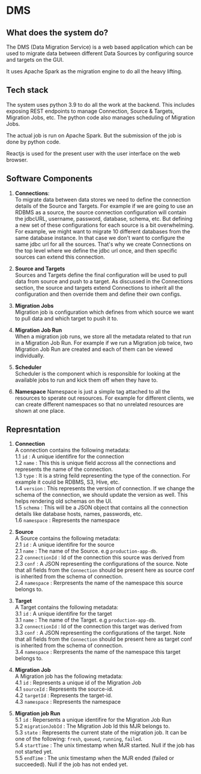 # DMS

## What does the system do?

The DMS (Data Migration Service) is a web based application which can be used to migrate data between different Data Sources by configuring source and targets on the GUI.

It uses Apache Spark as the migration engine to do all the heavy lifting.

## Tech stack

The system uses python 3.9 to do all the work at the backend. This includes exposing REST endpoints to manage Connection, Source & Targets, Migration Jobs, etc. The python code also manages scheduling of Migration Jobs.

The actual job is run on Apache Spark. But the submission of the job is done by python code.

Reactjs is used for the present user with the user interface on the web browser.


## Software Components

1. **Connections**: \
   To migrate data between data stores we need to define the connection details of the Source and Targets. For example if we are going to use an RDBMS as a source, the source connection configuration will contain the jdbcURL, username, password, database, schema, etc. But defining a new set of these configurations for each source is a bit overwhelming. For example, we might want to migrate 10 different databases from the same database instance. In that case we don't want to configure the same jdbc url for all the sources.
   That's why we create Connections on the top level where we define the jdbc url once, and then specific sources can extend this connection.

2. **Source and Targets** \
   Sources and Targets define the final configuration will be used to pull data from source and push to a target. As discussed in the Connections section, the source and targets extend Connections to inherit all the configuration and then override them and define their own configs.

3. **Migration Jobs** \
   Migration job is configuration which defines from which source we want to pull data and which target to push it to.

4. **Migration Job Run** \
   When a migration job runs, we store all the metadata related to that run in a Migration Job Run. For example if we run a Migration job twice, two Migration Job Run are created and each of them can be viewed individually.

5. **Scheduler** \
   Scheduler is the component which is responsible for looking at the available jobs to run and kick them off when they have to.

6. **Namespace**
   Namespace is just a simple tag attached to all the resources to sperate out resources. For example for different clients, we can create different namespaces so that no unrelated resources are shown at one place.

## Represntation
1. **Connection** \
   A connection contains the following metadata: \
   1.1 `id` : A unique identifire for the connection \
   1.2 `name` : This this is unique field accross all the connections and represents the name of the connection. \
   1.3 `type` : It is a string feild representing the type of the connection. For example it could be RDBMS, S3, Hive, etc. \
   1.4 `version` : This represents the version of connection. If we change the schema of the connection, we should update the version as well. This helps rendering old schemas on the UI. \
   1.5 `schema` : This will be a JSON object that contains all the connection details like database hosts, names, passwords, etc. \
   1.6 `namespace` : Represents the namespace

2. **Source** \
   A Source contains the following metadata: \
   2.1 `id` : A unique identifire for the source \
   2.1 `name` : The name of the Source. e.g `production-app-db`. \
   2.2 `connectionId` : Id of the connection this source was derived from \
   2.3 `conf` : A JSON representing the configurations of the source. Note that all fields from the `Connection` should be present here as source conf is inherited from the schema of connection. \
   2.4 `namespace` : Rerpresents the name of the namespace this source belongs to.

3. **Target** \
   A Target contains the following metadata: \
   3.1 `id` : A unique identifire for the target \
   3.1 `name` : The name of the Target. e.g `production-app-db`. \
   3.2 `connectionId` : Id of the connection this target was derived from \
   3.3 `conf` : A JSON representing the configurations of the target. Note that all fields from the `Connection` should be present here as target conf is inherited from the schema of connection. \
   3.4 `namespace` : Rerpresents the name of the namespace this target belongs to.

4. **Migration Job** \
   A Migration job has the following metadata: \
   4.1 `id` : Represents a unique id of the Migration Job \
   4.1 `sourceId` : Represents the source-id. \
   4.2 `targetId` : Represents the target-id. \
   4.3 `namespace` : Represents the namespace

5. **Migration job Run** \
   5.1 `id` : Repersents a unique identifire for the Migration Job Run \
   5.2 `migrationJobId` : The Migration Job Id this MJR belongs to. \
   5.3 `state` : Represents the current state of the migration job. It can be one of the following: `fresh`, `queued`, `running`, `failed`. \
   5.4 `startTime` : The unix timestamp when MJR started. Null if the job has not started yet. \
   5.5 `endTime` : The unix timestamp when the MJR ended (failed or succeeded). Null if the job has not ended yet.



